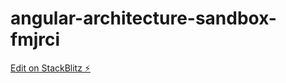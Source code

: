 # angular-architecture-sandbox-fmjrci

[Edit on StackBlitz ⚡️](https://stackblitz.com/edit/angular-architecture-sandbox-fmjrci)